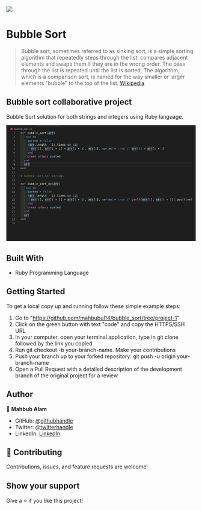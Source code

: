 ![](https://img.shields.io/badge/Microverse-blueviolet)

# Bubble Sort

> Bubble sort, sometimes referred to as sinking sort, is a simple sorting algorithm that repeatedly steps through the list, compares adjacent elements and swaps them if they are in the wrong order. The pass through the list is repeated until the list is sorted. The algorithm, which is a comparison sort, is named for the way smaller or larger elements "bubble" to the top of the list. [Wikipedia](https://en.wikipedia.org/wiki/Bubble_sort)

## Bubble sort collaborative project
Bubble Sort solution for both strings and integers using Ruby language.

![screenshot](/bubble_code.png)

## Built With

- Ruby Programming Language

## Getting Started

To get a local copy up and running follow these simple example steps:

1. Go to "https://github.com/mahbubul14/bubble_sort/tree/project-1"
2. Click on the green button with text "code" and copy the HTTPS/SSH URL
3. In your computer, open your terminal application, type in git clone followed by the link you copied
4. Run git checkout -b your-branch-name. Make your contributions
5. Push your branch up to your forked repository: git push -u origin your-branch-name
6. Open a Pull Request with a detailed description of the development branch of the original project for a review



## Author

👤 **Mahbub Alam**

- GitHub: [@githubhandle](https://github.com/mahbubul14/)
- Twitter: [@twitterhandle](https://twitter.com/MahbubA10454419)
- LinkedIn: [LinkedIn](https://www.linkedin.com/in/mahbubul-alam-20595/)

## 🤝 Contributing

Contributions, issues, and feature requests are welcome!

## Show your support

Give a ⭐️ if you like this project!